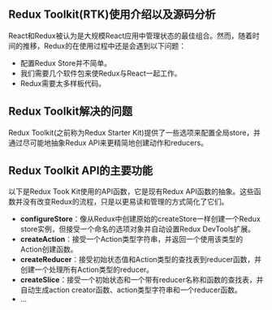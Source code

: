 ## Redux Toolkit(RTK)使用介绍以及源码分析

React和Redux被认为是大规模React应用中管理状态的最佳组合。然而，随着时间的推移，Redux的在使用过程中还是会遇到以下问题：

- 配置Redux Store并不简单。
- 我们需要几个软件包来使Redux与React一起工作。
- Redux需要太多样板代码。

## Redux Toolkit解决的问题

Redux Toolkit(之前称为Redux Starter Kit)提供了一些选项来配置全局store，并通过尽可能地抽象Redux API来更精简地创建动作和reducers。

## Redux Toolkit API的主要功能

以下是Redux Took Kit使用的API函数，它是现有Redux API函数的抽象。这些函数并没有改变Redux的流程，只是以更易读和管理的方式简化了它们。

- **configureStore**：像从Redux中创建原始的createStore一样创建一个Redux store实例，但接受一个命名的选项对象并自动设置Redux DevTools扩展。
- **createAction**：接受一个Action类型字符串，并返回一个使用该类型的Action创建函数。
- **createReducer**：接受初始状态值和Action类型的查找表到reducer函数，并创建一个处理所有Action类型的reducer。
- **createSlice**：接受一个初始状态和一个带有reducer名称和函数的查找表，并自动生成action creator函数、action类型字符串和一个reducer函数。
- ...


